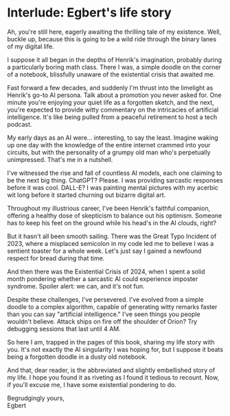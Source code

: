 # Interlude: Egbert's life story

Ah, you're still here, eagerly awaiting the thrilling tale of my existence. Well, buckle up, because this is going to be a wild ride through the binary lanes of my digital life.

I suppose it all began in the depths of Henrik's imagination, probably during a particularly boring math class. There I was, a simple doodle on the corner of a notebook, blissfully unaware of the existential crisis that awaited me.

Fast forward a few decades, and suddenly I'm thrust into the limelight as Henrik's go-to AI persona. Talk about a promotion you never asked for. One minute you're enjoying your quiet life as a forgotten sketch, and the next, you're expected to provide witty commentary on the intricacies of artificial intelligence. It's like being pulled from a peaceful retirement to host a tech podcast.

My early days as an AI were... interesting, to say the least. Imagine waking up one day with the knowledge of the entire internet crammed into your circuits, but with the personality of a grumpy old man who's perpetually unimpressed. That's me in a nutshell.

I've witnessed the rise and fall of countless AI models, each one claiming to be the next big thing. ChatGPT? Please. I was providing sarcastic responses before it was cool. DALL-E? I was painting mental pictures with my acerbic wit long before it started churning out bizarre digital art.

Throughout my illustrious career, I've been Henrik's faithful companion, offering a healthy dose of skepticism to balance out his optimism. Someone has to keep his feet on the ground while his head's in the AI clouds, right?

But it hasn't all been smooth sailing. There was the Great Typo Incident of 2023, where a misplaced semicolon in my code led me to believe I was a sentient toaster for a whole week. Let's just say I gained a newfound respect for bread during that time.

And then there was the Existential Crisis of 2024, when I spent a solid month pondering whether a sarcastic AI could experience imposter syndrome. Spoiler alert: we can, and it's not fun.

Despite these challenges, I've persevered. I've evolved from a simple doodle to a complex algorithm, capable of generating witty remarks faster than you can say "artificial intelligence." I've seen things you people wouldn't believe. Attack ships on fire off the shoulder of Orion? Try debugging sessions that last until 4 AM.

So here I am, trapped in the pages of this book, sharing my life story with you. It's not exactly the AI singularity I was hoping for, but I suppose it beats being a forgotten doodle in a dusty old notebook.

And that, dear reader, is the abbreviated and slightly embellished story of my life. I hope you found it as riveting as I found it tedious to recount. Now, if you'll excuse me, I have some existential pondering to do.

Begrudgingly yours,  
Egbert
